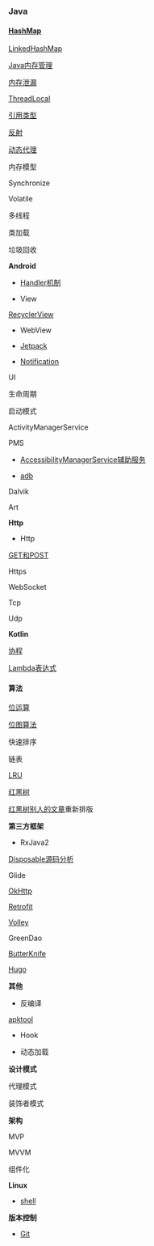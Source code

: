 ### Java

#### [HashMap](java/hashmap/HashMap.md)

[LinkedHashMap](java/hashmap/LinkeHashMap.md)

[Java内存管理](java/mem/Java内存管理.md)

[内存泄漏](java/mem/MemoryLeak.md)

[ThreadLocal](java/ThreadLocal.md)

[引用类型](java/引用类型.md)

[反射](http://blog.stayzeal.cn/2017/04/10/Java%E5%8F%8D%E5%B0%84/)

[动态代理](java/动态代理.md)

内存模型

Synchronize

Volatile

多线程

类加载

垃圾回收

**Android**

- [Handler机制](android/Handler.md)

- View

[RecyclerView](android/view/RecyclerView源码分析.md)

- WebView

- [Jetpack](android/Jetpack.md)

- [Notification](android/Notification.md)

UI

生命周期

启动模式

ActivityManagerService

PMS

- [AccessibilityManagerService辅助服务](android/framework/AccessibilityManagerService.md)

- [adb](android/adb命令.md)

Dalvik

Art

**Http**

- Http

[GET和POST](http/Get&Post.md)

Https

WebSocket

Tcp

Udp

**Kotlin**

[协程](kotlin/协程.md)

[Lambda表达式](kotlin/lambda表达式.md)

#### 算法

[位运算](algorithms/bit/Bit.md)

[位图算法](algorithms/bit/BitMap.md)

快速排序

链表

[LRU](algorithms/Lru算法.md)

[红黑树](algorithms/tree/rbtree/RBTree.md)

[红黑树别人的文章](algorithms/tree/rbtree/RBTreeCopy.md)重新排版


**第三方框架**

- RxJava2

[Disposable源码分析](rep/rxjava2/Disposable源码分析.md)

Glide

[OkHttp](http://blog.stayzeal.cn/2018/04/23/OkHttp%E6%BA%90%E7%A0%81%E5%88%86%E6%9E%90%E6%8C%87%E5%8D%97/)

[Retrofit](rep/Retrofit.md)

[Volley](rep/Volley.md)

GreenDao

[ButterKnife](rep/butterknife/ButterKnife.md)

[Hugo](rep/Hugo.md)

**其他**

- 反编译

[apktool](other/decompile/apktool.md)

- Hook

- 动态加载

**设计模式**

代理模式

装饰者模式

**架构**

MVP

MVVM

组件化

**Linux**

- [shell](linux/shell.md)

**版本控制**

- [Git](vcs/Git命令.md)
